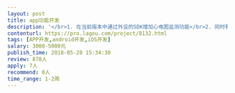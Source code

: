 ```yaml
---                
layout: post       
title: app功能开发           
description: '</br>1. 在当前版本中通过外设的SDK增加心电图监测功能</br>2. 同时有ios和android的app需要增加此项功能</br>3. 我们有患者端，名字是健康心律，可以参考ecg测试功能</br>'     
contenturl: https://pro.lagou.com/project/8132.html      
tags: [APP开发,android开发,iOS开发]            
salary: 3000-5000元          
publish_time: 2018-05-28 15:34:30         
review: 870人                   
apply: 7人                   
recommend: 0人                   
time_range: 1-2周              
---                 
```

